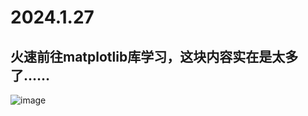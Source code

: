 # 2024.1.27
## 火速前往matplotlib库学习，这块内容实在是太多了……

![image](https://github.com/RunningGT/-AI_Learning-/assets/156979158/eb20b0be-9d7c-472e-b8ba-243261390eec)
